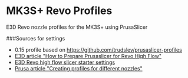# MK3S+ Revo Profiles
E3D Revo nozzle profiles for the MK3S+ using PrusaSlicer

###Sources for settings
* 0.15 profile based on https://github.com/trudslev/prusaslicer-profiles
* [E3D article "How to Prepare Prusaslicer for Revo High Flow"](https://e3d-online.com/blogs/news/how-to-prepare-prusaslicer-for-revo-high-flow)
* [E3D Revo high flow slicer starter settings](https://e3d-online.com/pages/revo-high-flow-filament-starter-settings)
* [Prusa article "Creating profiles for different nozzles"](https://help.prusa3d.com/article/creating-profiles-for-different-nozzles_127540)
